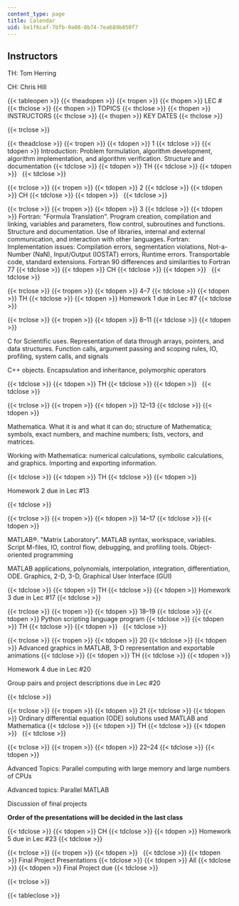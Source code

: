 ```yaml
---
content_type: page
title: Calendar
uid: be1f6caf-7bfb-9a08-8b74-7ea689b850f7
---
```


Instructors
-----------

TH: Tom Herring

CH: Chris Hill

{{< tableopen >}}
{{< theadopen >}}
{{< tropen >}}
{{< thopen >}}
LEC #
{{< thclose >}}
{{< thopen >}}
TOPICS
{{< thclose >}}
{{< thopen >}}
INSTRUCTORS
{{< thclose >}}
{{< thopen >}}
KEY DATES
{{< thclose >}}

{{< trclose >}}

{{< theadclose >}}
{{< tropen >}}
{{< tdopen >}}
1
{{< tdclose >}}
{{< tdopen >}}
Introduction: Problem formulation, algorithm development, algorithm implementation, and algorithm verification. Structure and documentation
{{< tdclose >}}
{{< tdopen >}}
TH
{{< tdclose >}}
{{< tdopen >}}
 
{{< tdclose >}}

{{< trclose >}}
{{< tropen >}}
{{< tdopen >}}
2
{{< tdclose >}}
{{< tdopen >}}
CH
{{< tdclose >}}
{{< tdopen >}}
 
{{< tdclose >}}

{{< trclose >}}
{{< tropen >}}
{{< tdopen >}}
3
{{< tdclose >}}
{{< tdopen >}}
Fortran: "Formula Translation". Program creation, compilation and linking, variables and parameters, flow control, subroutines and functions. Structure and documentation. Use of libraries, internal and external communication, and interaction with other languages. Fortran: Implementation issues: Compilation errors, segmentation violations, Not-a-Number (NaN), Input/Output (IOSTAT) errors, Runtime errors. Transportable code, standard extensions. Fortran 90 differences and similarities to Fortran 77
{{< tdclose >}}
{{< tdopen >}}
CH
{{< tdclose >}}
{{< tdopen >}}
 
{{< tdclose >}}

{{< trclose >}}
{{< tropen >}}
{{< tdopen >}}
4–7
{{< tdclose >}}
{{< tdopen >}}
TH
{{< tdclose >}}
{{< tdopen >}}
Homework 1 due in Lec #7
{{< tdclose >}}

{{< trclose >}}
{{< tropen >}}
{{< tdopen >}}
8–11
{{< tdclose >}}
{{< tdopen >}}


C for Scientific uses. Representation of data through arrays, pointers, and data structures. Function calls, argument passing and scoping rules, IO, profiling, system calls, and signals

C++ objects. Encapsulation and inheritance, polymorphic operators


{{< tdclose >}}
{{< tdopen >}}
TH
{{< tdclose >}}
{{< tdopen >}}
 
{{< tdclose >}}

{{< trclose >}}
{{< tropen >}}
{{< tdopen >}}
12–13
{{< tdclose >}}
{{< tdopen >}}


Mathematica. What it is and what it can do; structure of Mathematica; symbols, exact numbers, and machine numbers; lists, vectors, and matrices.

Working with Mathematica: numerical calculations, symbolic calculations, and graphics. Importing and exporting information.


{{< tdclose >}}
{{< tdopen >}}
TH
{{< tdclose >}}
{{< tdopen >}}


Homework 2 due in Lec #13


{{< tdclose >}}

{{< trclose >}}
{{< tropen >}}
{{< tdopen >}}
14–17
{{< tdclose >}}
{{< tdopen >}}


MATLAB®. "Matrix Laboratory". MATLAB syntax, workspace, variables. Script M-files, IO, control flow, debugging, and profiling tools. Object-oriented programming

MATLAB applications, polynomials, interpolation, integration, differentiation, ODE. Graphics, 2-D, 3-D, Graphical User Interface (GUI)


{{< tdclose >}}
{{< tdopen >}}
TH
{{< tdclose >}}
{{< tdopen >}}
Homework 3 due in Lec #17
{{< tdclose >}}

{{< trclose >}}
{{< tropen >}}
{{< tdopen >}}
18–19
{{< tdclose >}}
{{< tdopen >}}
Python scripting language program
{{< tdclose >}}
{{< tdopen >}}
TH
{{< tdclose >}}
{{< tdopen >}}
 
{{< tdclose >}}

{{< trclose >}}
{{< tropen >}}
{{< tdopen >}}
20
{{< tdclose >}}
{{< tdopen >}}
Advanced graphics in MATLAB, 3-D representation and exportable animations
{{< tdclose >}}
{{< tdopen >}}
TH
{{< tdclose >}}
{{< tdopen >}}


Homework 4 due in Lec #20

Group pairs and project descriptions due in Lec #20


{{< tdclose >}}

{{< trclose >}}
{{< tropen >}}
{{< tdopen >}}
21
{{< tdclose >}}
{{< tdopen >}}
Ordinary differential equation (ODE) solutions used MATLAB and Mathematica
{{< tdclose >}}
{{< tdopen >}}
TH
{{< tdclose >}}
{{< tdopen >}}
 
{{< tdclose >}}

{{< trclose >}}
{{< tropen >}}
{{< tdopen >}}
22–24
{{< tdclose >}}
{{< tdopen >}}


Advanced Topics: Parallel computing with large memory and large numbers of CPUs

Advanced topics: Parallel MATLAB

Discussion of final projects

**Order of the presentations will be decided in the last class**


{{< tdclose >}}
{{< tdopen >}}
CH
{{< tdclose >}}
{{< tdopen >}}
Homework 5 due in Lec #23
{{< tdclose >}}

{{< trclose >}}
{{< tropen >}}
{{< tdopen >}}
 
{{< tdclose >}}
{{< tdopen >}}
Final Project Presentations
{{< tdclose >}}
{{< tdopen >}}
All
{{< tdclose >}}
{{< tdopen >}}
Final Project due
{{< tdclose >}}

{{< trclose >}}

{{< tableclose >}}